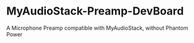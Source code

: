 # MyAudioStack-Preamp-DevBoard
A Microphone Preamp compatible with MyAudioStack, without Phantom Power
